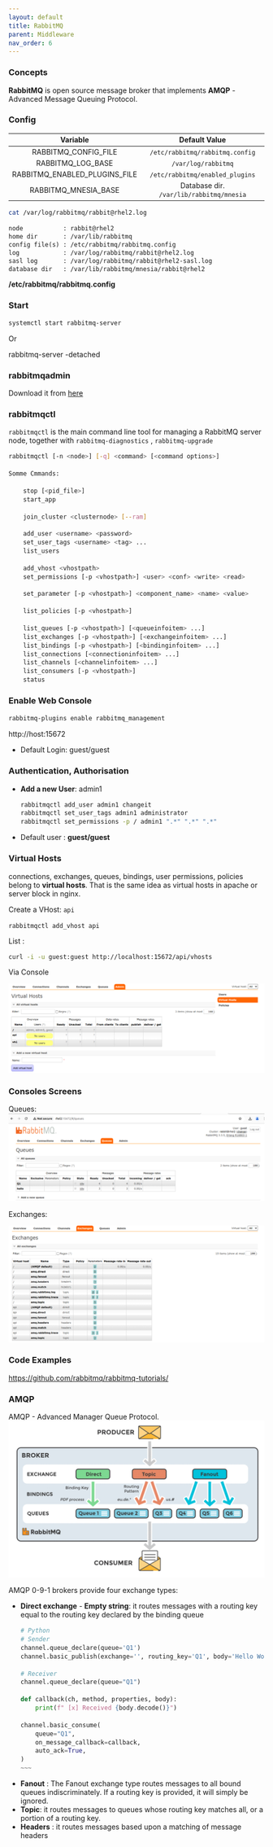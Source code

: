 ```yaml
---
layout: default
title: RabbitMQ
parent: Middleware
nav_order: 6
---
```


### Concepts
**RabbitMQ** is open source message broker  that implements **AMQP** - Advanced Message Queuing Protocol.


### Config

| Variable                     | Default Value                               | 
|:----------------------------:|:-------------------------------------------:|
| RABBITMQ_CONFIG_FILE         |  `/etc/rabbitmq/rabbitmq.config`            |
| RABBITMQ_LOG_BASE            |  `/var/log/rabbitmq`                        |
| RABBITMQ_ENABLED_PLUGINS_FILE|  `/etc/rabbitmq/enabled_plugins`            |
| RABBITMQ_MNESIA_BASE         | Database dir. `/var/lib/rabbitmq/mnesia`    |           


~~~sh
cat /var/log/rabbitmq/rabbit@rhel2.log 
~~~
~~~
node           : rabbit@rhel2
home dir       : /var/lib/rabbitmq
config file(s) : /etc/rabbitmq/rabbitmq.config
log            : /var/log/rabbitmq/rabbit@rhel2.log
sasl log       : /var/log/rabbitmq/rabbit@rhel2-sasl.log
database dir   : /var/lib/rabbitmq/mnesia/rabbit@rhel2
~~~

**/etc/rabbitmq/rabbitmq.config**

### Start 
~~~sh
systemctl start rabbitmq-server
~~~

Or

rabbitmq-server -detached

### rabbitmqadmin
Download it from [here](http://host:15672/cli/rabbitmqadmin)

### rabbitmqctl
`rabbitmqctl` is the main command line tool for managing a RabbitMQ server node, together with `rabbitmq-diagnostics` , `rabbitmq-upgrade `

~~~sh
rabbitmqctl [-n <node>] [-q] <command> [<command options>]

Somme Cmmands:

    stop [<pid_file>]
    start_app
	 
    join_cluster <clusternode> [--ram]
    
    add_user <username> <password>
    set_user_tags <username> <tag> ...
    list_users

    add_vhost <vhostpath>
    set_permissions [-p <vhostpath>] <user> <conf> <write> <read>
    
    set_parameter [-p <vhostpath>] <component_name> <name> <value>
    
    list_policies [-p <vhostpath>]

    list_queues [-p <vhostpath>] [<queueinfoitem> ...]
    list_exchanges [-p <vhostpath>] [<exchangeinfoitem> ...]
    list_bindings [-p <vhostpath>] [<bindinginfoitem> ...]
    list_connections [<connectioninfoitem> ...]
    list_channels [<channelinfoitem> ...]
    list_consumers [-p <vhostpath>]
    status
~~~

### Enable Web Console
~~~sh
rabbitmq-plugins enable rabbitmq_management
~~~

<a>http://host:15672

- Default Login: guest/guest

### Authentication, Authorisation
- **Add a new User**: admin1
  ~~~sh
  rabbitmqctl add_user admin1 changeit
  rabbitmqctl set_user_tags admin1 administrator
  rabbitmqctl set_permissions -p / admin1 ".*" ".*" ".*"
  ~~~  

- Default user : **guest/guest**

### Virtual Hosts
connections, exchanges, queues, bindings, user permissions, policies  belong to **virtual hosts**. That is the same idea as virtual hosts in apache or  server block in nginx. 

Create a VHost: `api`

`rabbitmqctl add_vhost api`

List :
~~~sh
curl -i -u guest:guest http://localhost:15672/api/vhosts
~~~

Via Console

![a](/docs/images/rabbitmq-vhosts.png)


### Consoles Screens
Queues:
![a](/docs/images/rabbitmq-queues.png)

Exchanges:

![a](/docs/images/rabbitmq-exchanges.png)


### Code Examples
<a>https://github.com/rabbitmq/rabbitmq-tutorials/


### AMQP
AMQP - Advanced Manager Queue Protocol.
![a](/docs/images/amqp-arch.png)

 AMQP 0-9-1 brokers provide four exchange types:
  - **Direct exchange** - **Empty string**: it routes messages with a routing key equal to the routing key declared by the binding queue
    ~~~~py
    # Python 
    # Sender
    channel.queue_declare(queue='Q1')
    channel.basic_publish(exchange='', routing_key='Q1', body='Hello World!')

    # Receiver
    channel.queue_declare(queue="Q1")

    def callback(ch, method, properties, body):
        print(f" [x] Received {body.decode()}")

    channel.basic_consume(
        queue="Q1",
        on_message_callback=callback,
        auto_ack=True,
    )
    ~~~
  - **Fanout** : The Fanout exchange type routes messages to all bound queues indiscriminately. If a routing key is provided, it will simply be ignored.
  - **Topic**: it routes messages to queues whose routing key matches all, or a portion of a routing key.
  - **Headers** : it routes messages based upon a matching of message headers


